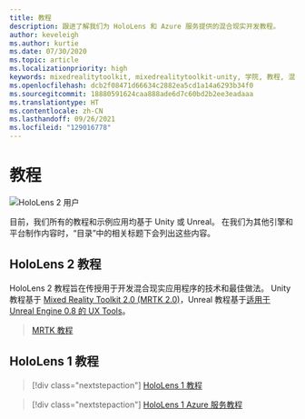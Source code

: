 ```yaml
---
title: 教程
description: 跟进了解我们为 HoloLens 和 Azure 服务提供的混合现实开发教程。
author: keveleigh
ms.author: kurtie
ms.date: 07/30/2020
ms.topic: article
ms.localizationpriority: high
keywords: mixedrealitytoolkit, mixedrealitytoolkit-unity, 学院, 教程, 混合现实头戴显示设备, windows 混合现实头戴显示设备, 虚拟现实头戴显示设备, unity, unreal, HoloLens, Azure 空间定位点, Azure 语音服务
ms.openlocfilehash: dcb2f08471d66634c2882ea5cd1a14a6293b34f0
ms.sourcegitcommit: 18880591624caa888ade6d7c60bd2b2ee3eadaaa
ms.translationtype: HT
ms.contentlocale: zh-CN
ms.lasthandoff: 09/26/2021
ms.locfileid: "129016778"
---
```

# <a name="tutorials"></a>教程

![HoloLens 2 用户](images/08_Tutorials.png)

目前，我们所有的教程和示例应用均基于 Unity 或 Unreal。 在我们为其他引擎和平台制作内容时，“目录”中的相关标题下会列出这些内容。

## <a name="hololens-2-tutorials"></a>HoloLens 2 教程

HoloLens 2 教程旨在传授用于开发混合现实应用程序的技术和最佳做法。 Unity 教程基于 [Mixed Reality Toolkit 2.0 (MRTK 2.0)](https://github.com/microsoft/MixedRealityToolkit-Unity)，Unreal 教程基于[适用于 Unreal Engine 0.8 的 UX Tools](https://github.com/microsoft/MixedReality-UXTools-Unreal)。

> [MRTK 教程](______) <!-- Need a link to the Learning path. -->

## <a name="hololens-1-tutorials"></a>HoloLens 1 教程

> [!div class="nextstepaction"]
> [HoloLens 1 教程](tutorials/hologram-100.md)

> [!div class="nextstepaction"]
> [HoloLens 1 Azure 服务教程](tutorials/mr-azure-301.md)

